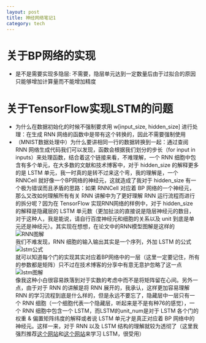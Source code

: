 ```yaml
---
layout: post
title: 神经网络笔记1
category: tech
---
```


# 关于BP网络的实现
* 是不是需要实现多隐层: 不需要，隐层单元达到一定数量后由于过拟合的原因只能够增加计算量而不能增加精度



# 关于TensorFlow实现LSTM的问题
* 为什么在数据初始化的时候不强制要求用 w[input\_size, hidden\_size] 进行处理：在生成  RNN  网络的函数中是带有这个转换的，因此不需要强制使用
* （MNIST数据处理中）为什么要讲相同一行的数据转换到一起：通过查阅 RNN 网络生成代码我们可以发现，函数会根据我们划分的步长（for input in inputs）来处理函数，结合着<a herf = "http://blog.csdn.net/kkk584520/article/details/51481416">这个链接</a>来看，不难理解，一个 RNN 细胞中包含有多个单元，在大多数的文献和技术博客中，对于 hidden\_size 的解释更多的是 LSTM 单元，我一时真的是转不过来这个弯，我的理解是，一个 RNNCell 就好像一个BP网络的神经元，这就造成了我对于 hidden\_size 有一个极为错误而且矛盾的思路：如果 RNNCell 对应着 BP 网络的一个神经元，那么又改如何理解所有有关 RNN 讲解中为了更好理解 RNN 运行流程而进行的拆分呢？因为在 TensorFlow 实现RNN网络的样例中，对于 hidden\_size 的解释是隐藏层的 LSTM 单元数（更加扯淡的直接说是隐层神经元的数目，对于这种人，我是能说，请自行百度神经元和细胞的关系以及 unit 到底是单元还是神经元）。其实现在想想，在论文中的RNN模型图解是这样的<br/>![RNN图解](../../../../images/lstm.jpg)<br/>我们不难发现，RNN 细胞的输入输出其实是一个序列，外加 LSTM 的公式<br/>![lstm公式](../../../../images/rnn_params.png)<br/>就可以知道每个门的实现其实对应着BP网络中的一层（这里一定要记住，所有的参数都是矩阵）只不过在技术博客的分享中有意无意护忽略了这一点<br/>![lstm图解](../../../../images/lstm.png)<br/>像我这种小白很容易跌落到对于实数的考虑中而不是将矩阵留在心间。另外一点，由于对于 RNN 的讲解是将 RNN 展开的，我承认，这样更加容易理解 RNN 的学习流程到底是什么样的，但是永远不要忘了，隐藏层中一层只有一个 RNN 细胞（一个细胞代表一个隐藏层，听起来是不是有种76的感觉），一个 RNN 细胞中包含一个 LSTM，而LSTM的unit_num是对于 LSTM 各个门的权重 & 偏置矩阵纬度的解释或者说 LSTM 单元才是真正对应着 BP 网络中的神经元。这样一来，对于 RNN 以及 LSTM 结构的理解就较为透彻了（这里我强烈推荐<a href = "http://www.jianshu.com/p/9dc9f41f0b29">这个网站</a>和<a href = "https://www.zybuluo.com/hanbingtao/note/541458">这个网站</a>来学习 LSTM，很受用）